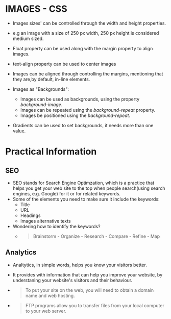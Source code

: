 # IMAGES - CSS

- Images sizes' can be controlled through the width and height properties.
- e.g an image with a size of 250 px width, 250 px height is considered medium sized.

- Float property can be used along with the margin property to align images.
- text-align property can be used to center images
- Images can be aligned through controlling the margins, mentioning that they are,by default, in-line elements.
- Images as "Backgrounds":
    - Images can be used as backgrounds, using the property *background-image*.
    - Images can be repeated using the *background-repeat* property.
    - Images be positioned using the *background-repeat*.

- Gradients can be used to set backgrounds, it needs more than one value.

# Practical Information

## SEO

- SEO stands for Search Engine Optimzation, which is a practice that helps you get your web site to the top when people search(using search engines, e.g. Google) for it or for related keywords.
- Some of the elements you need to make sure it include the keywords:
    - Title
    - URL
    - Headings
    - Images alternative texts
- Wondering how to identify the keywords?
  - > Brainstorm - Organize - Research - Compare - Refine - Map

## Analytics

- Analtytics, in simple words, helps you know your visitors better.
- It provides with information that can help you improve your website, by understaning your website's visitors and their behaviour.
- > To put your site on the web, you will need to obtain a
    domain name and web hosting.
    
- > FTP programs allow you to transfer files from your
    local computer to your web server.